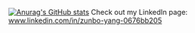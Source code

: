 [![Anurag's GitHub stats](https://github-readme-stats.vercel.app/api?username=Virgil525)](https://github.com/anuraghazra/github-readme-stats)
Check out my LinkedIn page: www.linkedin.com/in/zunbo-yang-0676bb205
